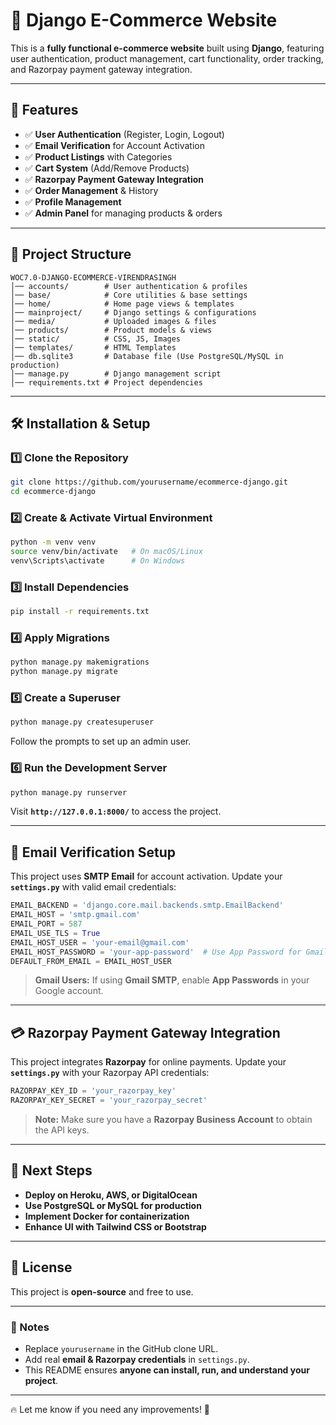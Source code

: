 # 🛒 Django E-Commerce Website

This is a **fully functional e-commerce website** built using **Django**, featuring user authentication, product management, cart functionality, order tracking, and Razorpay payment gateway integration.

---

## 🚀 Features
- ✅ **User Authentication** (Register, Login, Logout)
- ✅ **Email Verification** for Account Activation
- ✅ **Product Listings** with Categories
- ✅ **Cart System** (Add/Remove Products)
- ✅ **Razorpay Payment Gateway Integration**
- ✅ **Order Management** & History
- ✅ **Profile Management**
- ✅ **Admin Panel** for managing products & orders

---

## 📂 Project Structure
```
WOC7.0-DJANGO-ECOMMERCE-VIRENDRASINGH
│── accounts/        # User authentication & profiles
│── base/            # Core utilities & base settings
│── home/            # Home page views & templates
│── mainproject/     # Django settings & configurations
│── media/           # Uploaded images & files
│── products/        # Product models & views
│── static/          # CSS, JS, Images
│── templates/       # HTML Templates
│── db.sqlite3       # Database file (Use PostgreSQL/MySQL in production)
│── manage.py        # Django management script
│── requirements.txt # Project dependencies
```

---

## 🛠 Installation & Setup

### **1️⃣ Clone the Repository**
```sh
git clone https://github.com/yourusername/ecommerce-django.git
cd ecommerce-django
```

### **2️⃣ Create & Activate Virtual Environment**
```sh
python -m venv venv
source venv/bin/activate   # On macOS/Linux
venv\Scripts\activate      # On Windows
```

### **3️⃣ Install Dependencies**
```sh
pip install -r requirements.txt
```

### **4️⃣ Apply Migrations**
```sh
python manage.py makemigrations
python manage.py migrate
```

### **5️⃣ Create a Superuser**
```sh
python manage.py createsuperuser
```
Follow the prompts to set up an admin user.

### **6️⃣ Run the Development Server**
```sh
python manage.py runserver
```
Visit **`http://127.0.0.1:8000/`** to access the project.

---

## 📧 Email Verification Setup
This project uses **SMTP Email** for account activation. Update your **`settings.py`** with valid email credentials:

```python
EMAIL_BACKEND = 'django.core.mail.backends.smtp.EmailBackend'
EMAIL_HOST = 'smtp.gmail.com'
EMAIL_PORT = 587
EMAIL_USE_TLS = True
EMAIL_HOST_USER = 'your-email@gmail.com'
EMAIL_HOST_PASSWORD = 'your-app-password'  # Use App Password for Gmail
DEFAULT_FROM_EMAIL = EMAIL_HOST_USER
```

> **Gmail Users:** If using **Gmail SMTP**, enable **App Passwords** in your Google account.

---

## 💳 Razorpay Payment Gateway Integration
This project integrates **Razorpay** for online payments. Update your **`settings.py`** with your Razorpay API credentials:

```python
RAZORPAY_KEY_ID = 'your_razorpay_key'
RAZORPAY_KEY_SECRET = 'your_razorpay_secret'
```

> **Note:** Make sure you have a **Razorpay Business Account** to obtain the API keys.

---

## 🎯 Next Steps
- **Deploy on Heroku, AWS, or DigitalOcean**
- **Use PostgreSQL or MySQL for production**
- **Implement Docker for containerization**
- **Enhance UI with Tailwind CSS or Bootstrap**

---

## 📜 License
This project is **open-source** and free to use.

---

### **📌 Notes**
- Replace `yourusername` in the GitHub clone URL.
- Add real **email & Razorpay credentials** in `settings.py`.
- This README ensures **anyone can install, run, and understand your project**.

---

🔥 Let me know if you need any improvements! 🚀

